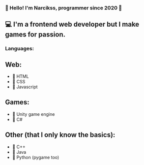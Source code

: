 ### 🤵 Hello! I'm Narcikss, programmer since 2020 🤖

## 💻 I'm a frontend web developer but I make games for passion.

### Languages:
## Web:
- 🥦 HTML
- 🍇 CSS
- 🍈 Javascript

## Games:
- 🍒 Unity game engine
- 🥭 C#

## Other (that I only know the basics):
- 🥬 C++
- 🍌 Java
- 🥒 Python (pygame too)